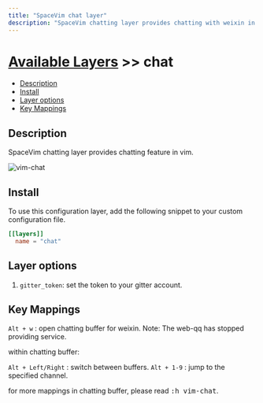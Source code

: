 ```yaml
---
title: "SpaceVim chat layer"
description: "SpaceVim chatting layer provides chatting with weixin in vim."
---
```


# [Available Layers](../) >> chat


<!-- vim-markdown-toc GFM -->

- [Description](#description)
- [Install](#install)
- [Layer options](#layer-options)
- [Key Mappings](#key-mappings)

<!-- vim-markdown-toc -->

## Description

SpaceVim chatting layer provides chatting feature in vim.

![vim-chat](https://user-images.githubusercontent.com/13142418/166000148-4cdbe294-7d61-40e1-b503-63c70ddaf592.png)

## Install

To use this configuration layer, add the following snippet to your custom configuration file.

```toml
[[layers]]
  name = "chat"
```

## Layer options

1. `gitter_token`: set the token to your gitter account.

## Key Mappings

`Alt + w` : open chatting buffer for weixin.
Note: The web-qq has stopped providing service.

within chatting buffer:

`Alt + Left/Right` : switch between buffers.
`Alt + 1-9` : jump to the specified channel.

for more mappings in chatting buffer, please read <kbd>:h vim-chat</kbd>.
